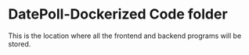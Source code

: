 # DatePoll-Dockerized Code folder

This is the location where all the frontend and backend programs will be stored.
